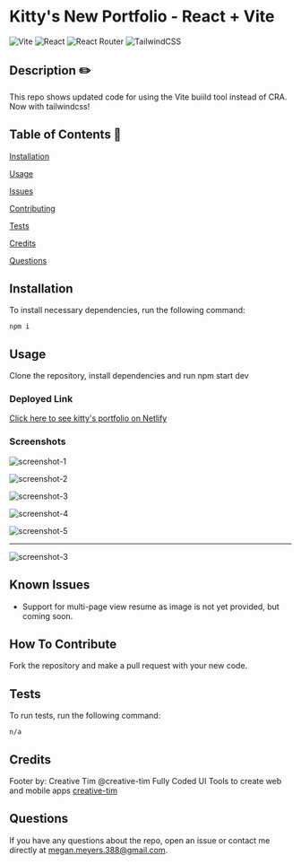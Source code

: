 # Kitty's New Portfolio - React + Vite
  ![Vite](https://img.shields.io/badge/vite-%23646CFF.svg?style=for-the-badge&logo=vite&logoColor=white)
  ![React](https://img.shields.io/badge/react-%2320232a.svg?style=for-the-badge&logo=react&logoColor=%2361DAFB)
  ![React Router](https://img.shields.io/badge/React_Router-CA4245?style=for-the-badge&logo=react-router&logoColor=white)
  ![TailwindCSS](https://img.shields.io/badge/tailwindcss-%2338B2AC.svg?style=for-the-badge&logo=tailwind-css&logoColor=white)
  
  ## Description  ✏️
  
  This repo shows updated code for using the Vite buiild tool instead of CRA. Now with tailwindcss!
  
  ## Table of Contents 📖
  
  [Installation](#installation)
  
  [Usage](#usage)

  

  [Issues](#known-issues)

  [Contributing](#how-to-contribute)
  
  [Tests](#tests) 

  [Credits](#credits)
  
  [Questions](#questions)
  
  ## Installation
  
  To install necessary dependencies, run the following command:
  
  ```
  npm i
  ```
  
  ## Usage
  
  Clone the repository, install dependencies and run npm start dev

  ### Deployed Link
 [Click here to see kitty's portfolio on Netlify](https://sparkly-custard-dd3fea.netlify.app/)

### Screenshots
![screenshot-1](./src/assets/about.png)

![screenshot-2](./src/assets/portfolio.png)

![screenshot-3](./src/assets/contact.png)

![screenshot-4](./src/assets/resume-base.png)

![screenshot-5](./src/assets/resume-image.png)
_____________________________________________

![screenshot-3](./src/assets/404.png)




## Known Issues
- Support for multi-page view resume as image is not yet provided, but coming soon. 


## How To Contribute
  
Fork the repository and make a pull request with your new code.
  
## Tests
  
To run tests, run the following command:
  
  ```
  n/a
  ```


## Credits
Footer by: Creative Tim
@creative-tim
Fully Coded UI Tools to create web and mobile apps [creative-tim](http://www.creative-tim.com)

 ## Questions
  
If you have any questions about the repo, open an issue or contact me directly at megan.meyers.388@gmail.com. 
  
  